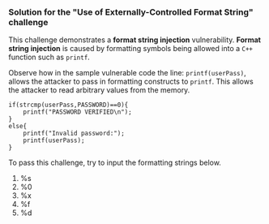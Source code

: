 ### Solution for the "Use of Externally-Controlled Format String" challenge

This challenge demonstrates a **format string injection** vulnerability. **Format string injection** is caused by formatting symbols being allowed into a `C++` function such as `printf`.

Observe how in the sample vulnerable code the line: `printf(userPass)`, allows the attacker to pass in formatting constructs to `printf`. This allows the attacker to read arbitrary values from the memory.

    if(strcmp(userPass,PASSWORD)==0){
		printf("PASSWORD VERIFIED\n");
	}
	else{
		printf("Invalid password:");
		printf(userPass);
	}


To pass this challenge, try to input the formatting strings below.

1. %s
2. %0
3. %x
4. %f
5. %d